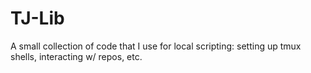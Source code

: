 # TJ-Lib

A small collection of code that I use for local scripting:
setting up tmux shells, interacting w/ repos, etc.
